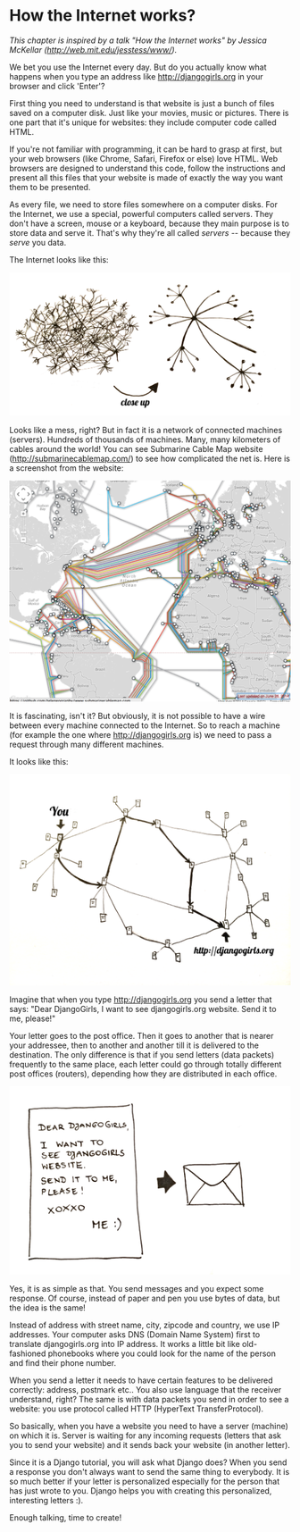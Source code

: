 # How the Internet works?

*This chapter is inspired by a talk "How the Internet works" by Jessica McKellar (http://web.mit.edu/jesstess/www/).*

We bet you use the Internet every day. But do you actually know what happens when you type an address like http://djangogirls.org in your browser and click 'Enter'?

First thing you need to understand is that website is just a bunch of files saved on a computer disk. Just like your movies, music or pictures.
There is one part that it's unique for websites: they include computer code called HTML.

If you're not familiar with programming, it can be hard to grasp at first, but your web browsers (like Chrome, Safari, Firefox or else) love HTML. Web browsers are designed to understand this code,
follow the instructions and present all this files that your website is made of exactly the way you want them to be presented.

As every file, we need to store files somewhere on a computer disks. For the Internet, we use a special, powerful computers called servers. They don't have
a screen, mouse or a keyboard, because they main purpose is to store data and serve it. That's why they're all called *servers* -- because they *serve* you data.

The Internet looks like this:

![Figure 1.1](images/internet_1.png)

Looks like a mess, right? But in fact it is a network of connected machines (servers). Hundreds of thousands of machines. Many, many kilometers of cables around the world! You can see Submarine Cable Map website (http://submarinecablemap.com/) to see how complicated the net is. Here is a screenshot from the website:

![Figure 1.2](images/internet_3.png)

It is fascinating, isn't it? But obviously, it is not possible to have a wire between every machine connected to the Internet. So to reach a machine (for example the one where http://djangogirls.org is) we need to pass a request through many different machines.

It looks like this:

![Figure 1.3](images/internet_2.png)

Imagine that when you type http://djangogirls.org you send a letter that says: "Dear DjangoGirls, I want to see djangogirls.org website. Send it to me, please!"

Your letter goes to the post office. Then it goes to another that is nearer your addressee, then to another and another till it is delivered to the destination. The only difference is that if you send letters (data packets) frequently to the same place, each letter could go through totally different post offices (routers), depending how they are distributed in each office.

![Figure 1.4](images/internet_4.png)

Yes, it is as simple as that. You send messages and you expect some response. Of course, instead of paper and pen you use bytes of data, but the idea is the same!

Instead of address with street name, city, zipcode and country, we use IP addresses. Your computer asks DNS (Domain Name System) first to translate djangogirls.org into IP address. It works a little bit like old-fashioned phonebooks where you could look for the name of the person and find their phone number.

When you send a letter it needs to have certain features to be delivered correctly: address, postmark etc.. You also use language that the receiver understand, right? The same is with data packets you send in order to see a website: you use protocol called HTTP (HyperText TransferProtocol).

So basically, when you have a website you need to have a server (machine) on which it is. Server is waiting for any incoming requests (letters that ask you to send your website) and it sends back your website (in another letter).

Since it is a Django tutorial, you will ask what Django does? When you send a response you don't always want to send the same thing to everybody. It is so much better if your letter is personalized especially for the person that has just wrote to you. Django helps you with creating this personalized, interesting letters :).

Enough talking, time to create!
